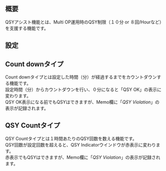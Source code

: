 ## 概要

QSYアシスト機能とは、Multi OP運用時のQSY制限（１０分 or ８回/Hourなど）を支援する機能です。

## 設定

## Count downタイプ

Count downタイプとは設定した時間（分）が経過するまでをカウントダウンする機能です。  
設定時間（分）からカウントダウンを行い、０分になると「QSY OK」の表示に変わります。  
QSY OK表示になる前でもQSYはできますが、Memo欄に「*QSY Violation*」の表示が記録されます。

## QSY Countタイプ

QSY Countタイプとは１時間あたりのQSY回数を数える機能です。  
QSY回数が設定回数を超えると、QSY Indicatorウインドウが赤表示に変わります。  
赤表示でもQSYはできますが、Memo欄に「*QSY Violation*」の表示が記録されます。
